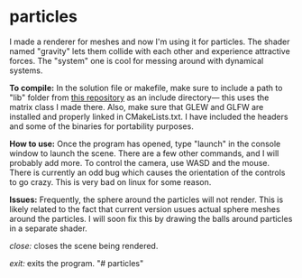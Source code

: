 # particles
I made a renderer for meshes and now I'm using it for particles.  The shader named "gravity" lets them collide with each other and experience attractive forces.  The "system" one is cool for messing around with dynamical systems.

**To compile:** In the solution file or makefile, make sure to include a path to "lib" folder from [this repository](https://github.com/ebajec/linear-algebra) as an include directory— this uses the matrix class I made there.  Also, make sure that GLEW and GLFW are installed and properly linked in CMakeLists.txt. I have included the headers and some of the binaries for portability purposes.

**How to use:** Once the program has opened, type "launch" in the console window to launch the scene. There are a few other commands, and I will probably add more.  To control the camera, use WASD and the mouse.  There is currently an odd bug which causes the orientation of the controls to go crazy.  This is very bad on linux for some reason.  

**Issues:** Frequently, the sphere around the particles will not render.  This is likely related to the fact that current version usues actual sphere meshes around the particles. I will soon fix this by drawing the balls around particles in a separate shader.   

*close:* closes the scene being rendered.

*exit:* exits the program.
"# particles" 
